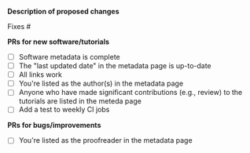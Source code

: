 **Description of proposed changes**

<!-- Please describe changes proposed and **why** you made them -->

<!-- If fixing an issue, put the issue number after the # below (no spaces). -->

Fixes #

**PRs for new software/tutorials**

- [ ] Software metadata is complete
- [ ] The "last updated date" in the metadata page is up-to-date
- [ ] All links work
- [ ] You're listed as the author(s) in the metadata page
- [ ] Anyone who have made significant contributions (e.g., review) to
      the tutorials are listed in the meteda page
- [ ] Add a test to weekly CI jobs

**PRs for bugs/improvements**

- [ ] You're listed as the proofreader in the metadata page
